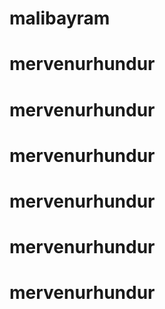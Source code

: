 # malibayram
# mervenurhundur
# mervenurhundur
# mervenurhundur
# mervenurhundur
# mervenurhundur
# mervenurhundur
